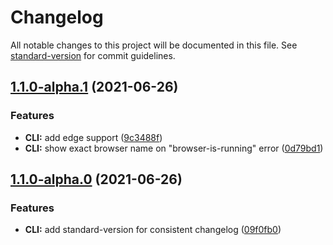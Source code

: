# Changelog

All notable changes to this project will be documented in this file. See [standard-version](https://github.com/conventional-changelog/standard-version) for commit guidelines.

## [1.1.0-alpha.1](https://github.com/Pittan/vibranium/compare/v1.1.0-alpha.0...v1.1.0-alpha.1) (2021-06-26)


### Features

* **CLI:** add edge support ([9c3488f](https://github.com/Pittan/vibranium/commit/9c3488fdc3c4871ec12e46770269b7ce1c06380b))
* **CLI:** show exact browser name on "browser-is-running" error ([0d79bd1](https://github.com/Pittan/vibranium/commit/0d79bd1e38ef00d42decd3eeecf7854b358cc70e))

## [1.1.0-alpha.0](https://github.com/Pittan/vibranium/compare/v1.0.1...v1.1.0-alpha.0) (2021-06-26)


### Features

* **CLI:** add standard-version for consistent changelog ([09f0fb0](https://github.com/Pittan/vibranium/commit/09f0fb091e19d9e08a2500f4b6a8e89c2ad75077))
